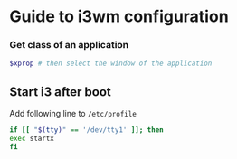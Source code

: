 # Guide to i3wm configuration

### Get class of an application

```bash
$xprop # then select the window of the application
```

## Start i3 after boot

Add following line to `/etc/profile`

```bash
if [[ "$(tty)" == '/dev/tty1' ]]; then
exec startx
fi
```
